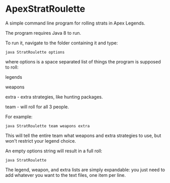 # ApexStratRoulette

A simple command line program for rolling strats in Apex Legends.

The program requires Java 8 to run.

To run it, navigate to the folder containing it and type:

    java StratRoulette options

where options is a space separated list of things the program is supposed to roll:

legends

weapons

extra - extra strategies, like hunting packages.

team - will roll for all 3 people.


For example:

    java StratRoulette team weapons extra

This will tell the entire team what weapons and extra strategies to use, but won't restrict your legend choice.

An empty options string will result in a full roll:

    java StratRoulette


The legend, weapon, and extra lists are simply expandable: you just need to add whatever you want to the text files, one item per line.